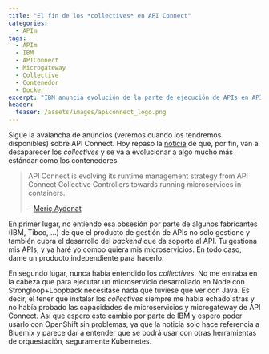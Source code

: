 ```yaml
---
title: "El fin de los *collectives* en API Connect"
categories:
  - APIm
tags:
  - APIm
  - IBM
  - APIConnect
  - Microgateway
  - Collective
  - Contenedor
  - Docker
excerpt: "IBM anuncia evolución de la parte de ejecución de APIs en API Connect, deshaciéndose de los *collectives* y migrando a contenedores." 
header:
  teaser: /assets/images/apiconnect_logo.png
---
```


Sigue la avalancha de anuncios (veremos cuando los tendremos disponibles) sobre API Connect. Hoy repaso la [noticia](https://developer.ibm.com/apiconnect/2017/03/17/api-connect-enabled-containers/) de que, por fin, van a desaparecer los *collectives* y se va a evolucionar a algo mucho más estándar como los contenedores.

> API Connect is evolving its runtime management strategy from API Connect Collective Controllers towards running microservices in containers.
>
> \- [Meriç Aydonat](https://developer.ibm.com/apiconnect/2017/03/17/api-connect-enabled-containers/)

En primer lugar, no entiendo esa obsesión por parte de algunos fabricantes (IBM, Tibco, ...) de que el producto de gestión de APIs no solo gestione y también cubra el desarrollo del *backend* que da soporte al API. Tu gestiona mis APIs, y ya haré yo comoo quiera mis microservicios. En todo caso, dame un producto independiente para hacerlo.

En segundo lugar, nunca había entendido los *collectives*. No me entraba en la cabeza que para ejecutar un microservicio desarrollado en Node con Strongloop+Loopback necesitase nada que tuviese que ver con Java. Es decir, el tener que instalar los *collectives* siempre me había echado atrás y no había probado las capacidades de microservicios y microgateway de API Connect. Así que espero este cambio por parte de IBM y espero poder usarlo con OpenShift sin problemas, ya que la noticia solo hace referencia a Bluemix y parece dar a entender que se podrá usar con otras herramientas de orquestación, seguramente Kubernetes. 



